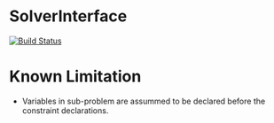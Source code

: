 # SolverInterface

[![Build Status](https://travis-ci.org/fqiang/SolverInterface.jl.svg?branch=master)](https://travis-ci.org/fqiang/SolverInterface.jl)

# Known Limitation 
* Variables in sub-problem are assummed to be declared before the constraint declarations. 
